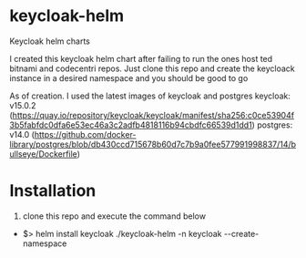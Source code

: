 # keycloak-helm
Keycloak helm charts

I created this keycloak helm chart after failing to run the ones host ted bitnami and codecentri repos.
Just clone this repo and create the keycloack instance in a desired namespace and you should be good to go

As of creation. I used the latest images of keycloak and postgres
keycloak: v15.0.2  (https://quay.io/repository/keycloak/keycloak/manifest/sha256:c0ce53904f3b5fabfdc0dfa6e53ec46a3c2adfb4818116b94cbdfc66539d1dd1)
postgres: v14.0  (https://github.com/docker-library/postgres/blob/db430ccd715678b60d7c7b9a0fee577991998837/14/bullseye/Dockerfile)

# Installation
1) clone this repo and execute the command below

* $> helm install keycloak ./keycloak-helm -n keycloak --create-namespace
